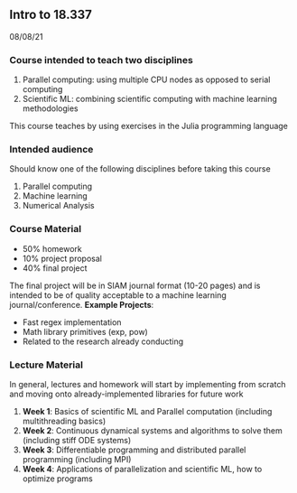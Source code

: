 ## Intro to 18.337
08/08/21

### Course intended to teach two disciplines
1. Parallel computing: using multiple CPU nodes as opposed to serial computing
2. Scientific ML: combining scientific computing with machine learning methodologies


This course teaches by using exercises in the Julia programming language

### Intended audience
Should know one of the following disciplines before taking this course
1. Parallel computing
2. Machine learning
3. Numerical Analysis


### Course Material
- 50% homework
- 10% project proposal
- 40% final project

The final project will be in SIAM journal format (10-20 pages) and is intended to be of quality acceptable to a machine learning journal/conference. **Example Projects**:

- Fast regex implementation
- Math library primitives (exp, pow)
- Related to the research already conducting

### Lecture Material
In general, lectures and homework will start by implementing from scratch and moving onto already-implemented libraries for future work
1. **Week 1**: Basics of scientific ML and Parallel computation (including multithreading basics)
2. **Week 2**: Continuous dynamical systems and algorithms to solve them (including stiff ODE systems)
3. **Week 3**: Differentiable programming and distributed parallel programming (including MPI)
4. **Week 4**: Applications of parallelization and scientific ML, how to optimize programs
